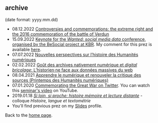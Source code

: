 ## archive

(date format: yyyy.mm.dd)

- 08.12.2022 [Controversies and commemorations: the extreme right and the 2016 commemoration of the battle of Verdun](https://inactinique.github.io/2022-12-08_Verdun/2022-12-08_Verdun.html) 
- 15.09.2022 [Keynote for the *Wanted: social media data* conference, organised by the BeSocial project at KBR](https://inactinique.github.io/2022-09-15_BeSocial/besocial_keynote.html#/). My comment for this prez is available [here](https://inactinique.github.io/2022-09-15_BeSocial/besocial_keynote_comments.html).
- 07.07.2022 [Nouvelles perspectives sur l’histoire des Humanités numériques](https://inactinique.github.io/2022-07-07_Poincaré/20220707_Poincaré.html)
- 02.02.2022 [Goût des archives nativement numérique et *digital bricolage*: L’historien·ne face aux données massives du web](https://inactinique.github.io/2022-02-02_Epitech/20220202_Epitech.html)
- 08.04.2021 [Apprendre le numérique et renouveler la critique des sources (Printemps des Humanités numériques)](https://inactinique.github.io/2021-04-08_printempsHN/2021-04-08_printempsHN.html)
- 07.01.2020 [Commemorating the Great War on Twitter](2020-01-07_IHR/2020-01-07_IHR.html). You can watch this [seminar's video](https://www.youtube.com/watch?v=KDPONgG5H88) on YouTube.
- 2019.01.18 [*Si loin, si proche: histoire mémoire et lecture distante*](archive/2019-01-18_prez/2019-01-18_histlangtexto.html) - colloque *Histoire, langue et textométrie*
- You'll find previous prez on my [Slides](https://slides.com/inactinique) profile.

Back to the [home page](https://inactinique.net).